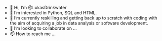 - 👋 Hi, I’m @LukasDrinkwater
- 👀 I’m interested in Python, SQL and HTML.
- 🌱 I’m currently reskilling and getting back up to scratch with coding with the aim of acquiring a job in data analysis or software development.
- 💞️ I’m looking to collaborate on ...
- 📫 How to reach me ...

<!---
LukasDrinkwater/LukasDrinkwater is a ✨ special ✨ repository because its `README.md` (this file) appears on your GitHub profile.
You can click the Preview link to take a look at your changes.
--->
